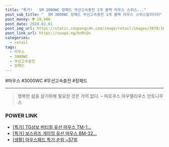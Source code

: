 ```yaml
--- 
title: "특가!   SM 3000WC 장패드 무선고속충전 1개 블랙 마우스 스위스..." 
post_sub_title: "  SM 3000WC 장패드 무선고속충전 1개 블랙 마우스 스위스밀리터리" 
post_money: ₩ 29,900 
post_date: 2020.02.01 
post_img_url: https://static.coupangcdn.com/image/retail/images/2019/10/02/10/7/83a82bea-6a98-4255-8664-2a8b4824702e.jpg 
post_link_url: https://coupa.ng/bnRcQv 
categories: 
  - retail 
tags: 
  - 마우스 
  - 3000WC 
  - 무선고속충전 
  - 장패드 
--- 
```

  #마우스 #3000WC #무선고속충전 #장패드 
<hr> 

> 행복한 삶을 살기위해 필요한 것은 거의 없다. – 마르쿠스 아우렐리우스 안토니우스 


### POWER LINK

* <a href="https://blog.naver.com/sakai111/221790758702" target="_blank">[특가] TG삼보 버티컬 유선 마우스 TM-1...</a>
* <a href="https://blog.naver.com/an0733/221785771324" target="_blank">[특가] 보스위즈 게이밍 유선 마우스 BM-32...</a>
* <a href="https://blog.naver.com/sakai111/221785346092" target="_blank"> [생활] 마우스패드 특가 순위 ~57위</a>
